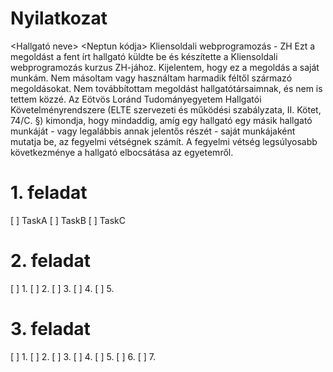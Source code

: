 # Nyilatkozat

<Hallgató neve>
<Neptun kódja>
Kliensoldali webprogramozás - ZH
Ezt a megoldást a fent írt hallgató küldte be és készítette
a Kliensoldali webprogramozás kurzus ZH-jához.
Kijelentem, hogy ez a megoldás a saját munkám. Nem másoltam vagy
használtam harmadik féltől származó megoldásokat. Nem továbbítottam
megoldást hallgatótársaimnak, és nem is tettem közzé. Az Eötvös Loránd
Tudományegyetem Hallgatói Követelményrendszere (ELTE szervezeti és
működési szabályzata, II. Kötet, 74/C. §) kimondja, hogy mindaddig,
amíg egy hallgató egy másik hallgató munkáját - vagy legalábbis annak
jelentős részét - saját munkájaként mutatja be, az fegyelmi vétségnek számít.
A fegyelmi vétség legsúlyosabb következménye a hallgató elbocsátása az egyetemről.

# 1. feladat

[ ] TaskA
[ ] TaskB
[ ] TaskC

# 2. feladat

[ ] 1.
[ ] 2.
[ ] 3.
[ ] 4.
[ ] 5.

# 3. feladat

[ ] 1.
[ ] 2.
[ ] 3.
[ ] 4.
[ ] 5.
[ ] 6.
[ ] 7.
